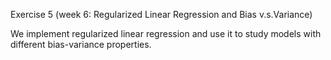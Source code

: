 Exercise 5 (week 6: Regularized Linear Regression and Bias v.s.Variance)

We implement regularized linear regression and use it to study models with different bias-variance properties.
